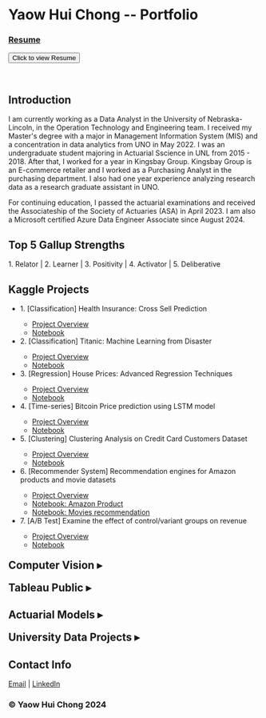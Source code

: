 <body>
<h1>Yaow Hui Chong -- Portfolio</h1>

<h3><a href="Activity 2/Resume_Yaow_Chong.pdf">Resume</a></h3>

<button onclick="window.location.href='Activity 2/Resume_Yaow_Chong.pdf';">Click to view Resume</button>


<br>


<h2>Introduction</h2>
<p>
	I am currently working as a Data Analyst in the University of Nebraska-Lincoln, in the Operation Technology and Engineering team. I received my Master's degree with a major in Management Information System (MIS) and a concentration in data analytics from UNO in May 2022. I was an undergraduate student majoring in Actuarial Sscience in UNL from 2015 - 2018. After that, I worked for a year in Kingsbay Group. Kingsbay Group is an E-commerce retailer and I worked as a Purchasing Analyst in the purchasing department. I also had one year experience analyzing research data as a research graduate assistant in UNO. </p>
<p>
	For continuing education, I passed the actuarial examinations and received the Associateship of the Society of Actuaries (ASA) in April 2023. I am also a Microsoft certified Azure Data Engineer Associate since August 2024.

</p>

<h2>Top 5 Gallup Strengths</h2>
	
<p> 1. Relator  |  2. Learner  |  3. Positivity  |  4. Activator  |  5. Deliberative</p>
	


<h2>Kaggle Projects</h2>
	<ul class ="Unorder">
		<li>1. [Classification] Health Insurance: Cross Sell Prediction</li>
		<ul>
			<li><a href="https://github.com/ychong4/ychong4.github.io/tree/master/Activity%202/InsurancePrediction">Project Overview</a></li>
    			<li><a href="https://github.com/ychong4/ychong4.github.io/blob/master/Activity%202/InsurancePrediction/Predicting_insurance.ipynb">Notebook</a></li>
		</ul>
		<li>2. [Classification] Titanic: Machine Learning from Disaster</li>
		<ul>
			<li><a href="https://github.com/ychong4/ychong4.github.io/tree/master/Activity%202/Titanic">Project Overview</a></li>	
			<li><a href="https://github.com/ychong4/ychong4.github.io/blob/master/Activity%202/Titanic/Titanic.ipynb">Notebook</a></li>
		</ul>
		<li>3. [Regression] House Prices: Advanced Regression Techniques</li>
		<ul>
			<li><a href="https://github.com/ychong4/ychong4.github.io/tree/master/Activity%202/House%20Price%20Predict">Project Overview</a></li>
			<li><a href="https://github.com/ychong4/ychong4.github.io/blob/master/Activity%202/HousePricePredict.ipynb">Notebook</a></li>
		</ul>
		<li>4. [Time-series] Bitcoin Price prediction using LSTM model</li>
		<ul>
			<li><a href="https://github.com/ychong4/ychong4.github.io/blob/master/Activity%202/LSTM/BTCPricePrediction.md">Project Overview</a></li>
			<li><a href="https://github.com/ychong4/ychong4.github.io/blob/master/Activity%202/LSTM/btc.ipynb">Notebook</a></li>
		</ul>
		<li>5. [Clustering] Clustering Analysis on Credit Card Customers Dataset</li>
		<ul>
			<li><a href="https://github.com/ychong4/ychong4.github.io/tree/master/Activity%202/Clustering">Project Overview</a></li>
    			<li><a href="https://github.com/ychong4/ychong4.github.io/blob/master/Activity%202/Clustering/Clustering.ipynb">Notebook</a></li>
		</ul>
		<li>6. [Recommender System] Recommendation engines for Amazon products and movie datasets</li>
		<ul>
			<li><a href="https://github.com/ychong4/ychong4.github.io/tree/master/Activity%202/Recommender%20System">Project Overview</a></li>
			<li><a href="https://github.com/ychong4/ychong4.github.io/blob/master/Activity%202/Recommender%20System/Recommender%20system%20for%20Amazon%20products.ipynb">Notebook: Amazon Product</a></li>
    			<li><a href="https://github.com/ychong4/ychong4.github.io/blob/master/Activity%202/Recommender%20System/Recommender-System-movies.ipynb">Notebook: Movies recommendation</a></li>
		</ul>
		<li>7. [A/B Test] Examine the effect of control/variant groups on revenue</li>
     		<ul>
			<li><a href="https://github.com/ychong4/ychong4.github.io/tree/master/Activity%202/ABtest">Project Overview</a></li>
			<li><a href="https://github.com/ychong4/ychong4.github.io/blob/master/Activity%202/ABtest/abtest.ipynb">Notebook</a></li>
		</ul>
	</ul>
	
				
	

<h2 class="toggleButton" style="cursor: pointer; margin-top: 20px;">
    Computer Vision <span id="toggleIcon">&#9656;</span>
</h2>
<ul class="strengthsList" style="display: none;">
    <li>1. [Image Classification] Natural Scene Image Classification -- CNN</li>
		<ul>
			<li><a href="https://github.com/ychong4/ychong4.github.io/tree/master/Activity%202/Intel%20Image%20Classification">Project Overview</a></li>
			<li><a href="https://github.com/ychong4/ychong4.github.io/blob/master/Activity%202/Intel_Image_Classification.ipynb">Notebook</a></li>
		</ul>
		<li>2. [Image Classification] Transfer Learning on MobileNetV2</li>
		<ul>
			<li><a href="https://github.com/ychong4/ychong4.github.io/blob/master/Activity%202/MobileNet_v2/TransfrerLearning.md">Project Overview</a></li>
			<li><a href="https://github.com/ychong4/ychong4.github.io/blob/master/Activity%202/TransferLearning_MobileNet_v2.ipynb">Notebook</a></li>
		</ul>
		<li>3. [Image Classification] Fine Tuning on MobileNetV2</li>
		<ul>
			<li><a href="https://github.com/ychong4/ychong4.github.io/blob/master/Activity%202/MobileNet_v2/FineTune.md">Project Overview</a></li>
			<li><a href="https://github.com/ychong4/ychong4.github.io/blob/master/Activity%202/FineTune_MobileNetV2.ipynb">Notebook</a></li>
		</ul>
		<li>4. [Object Detection] YOLOv5 Car Prediction on road</li>
		<ul>
			<li><a href="https://github.com/ychong4/ychong4.github.io/blob/master/Activity%202/yolov5/Readme.md">Project Overview</a></li>
			<li><a href="https://github.com/ychong4/ychong4.github.io/blob/master/Activity%202/yolov5.ipynb">Notebook</a></li>
			<li><a href="https://github.com/ychong4/ychong4.github.io/blob/master/Activity%202/car.mp4">[Object Detection] Video</a></li>
		</ul>
		<li>5. [Object Detection] YOLOv8 Fire Detection using Roboflow</li>
		<ul>
			<li><a href="https://github.com/ychong4/ychong4.github.io/tree/master/Activity%202/FireDetectionRobflow">Project Overview</a></li>
		</ul>
</ul>
	


<h2 class="toggleButton" style="cursor: pointer; margin-top: 20px;">
    Tableau Public <span id="toggleIcon">&#9656;</span>
</h2>
<ul class="strengthsList" style="display: none;">
    <li><a href="https://public.tableau.com/app/profile/yaow.chong/vizzes">Tableau Public Page</a></li>
</ul>

<h2 class="toggleButton" style="cursor: pointer;">
    Actuarial Models <span id="toggleIcon">&#9656;</span>
</h2>
<ul class="strengthsList" style="display: none;">
    <li><a href="https://github.com/ychong4/ychong4.github.io/blob/master/Activity%202/Actuarial%20Model/TermLifeInsurancePricing.xlsm">[Life] 10-year Term Life Pricing Model</a></li>
</ul>


	
<h2 class="toggleButton" style="cursor: pointer; margin-top: 20px;">
    University Data Projects <span id="toggleIcon">&#9656;</span>
</h2>
<ul class="strengthsList" style="display: none;">
    <li><a href="Activity 2/ISQA 8156 Group project.pdf">Statistical Analysis of participation surveys for "Omaha Girls Rock"</a></li>
    <li><a href="Activity 2/ISQA 8700 Group Project.pdf">COVID-19 Data Mining & Analysis Project</a></li>
    <li><a href="Activity 2/ISQA8750 Individual Research.pdf">Key factors that affect the severity of road accidents</a></li>
    <li><a href="Activity 2/sampleEnergyDoc.pdf">Analysis on Australian Energy Household</a></li>
</ul>



<script>
// Get all the headers and lists
var buttons = document.querySelectorAll('.toggleButton');
var lists = document.querySelectorAll('.strengthsList');
var icons = document.querySelectorAll('.toggleIcon');

// Loop through all buttons and attach event listeners
buttons.forEach(function(button, index) {
    button.addEventListener('click', function() {
        var list = lists[index]; // Get the corresponding list
        var icon = icons[index]; // Get the corresponding icon

        if (list.style.display === 'none') {
            list.style.display = 'block'; // Show the list
            icon.innerHTML = '&#9662;'; // Change icon to down arrow
        } else {
            list.style.display = 'none'; // Hide the list
            icon.innerHTML = '&#9656;'; // Change icon to right arrow
        }
    });
});
</script>



 
<h2>Contact Info</h2>
<p><a href="mailto:yaowhuichong54312@gmail.com">Email</a>  |  <a href="https://www.linkedin.com/in/yaow-hui-chong/">LinkedIn</a></p>

<h3>&copy; Yaow Hui Chong 2024 </h3>

</body>

